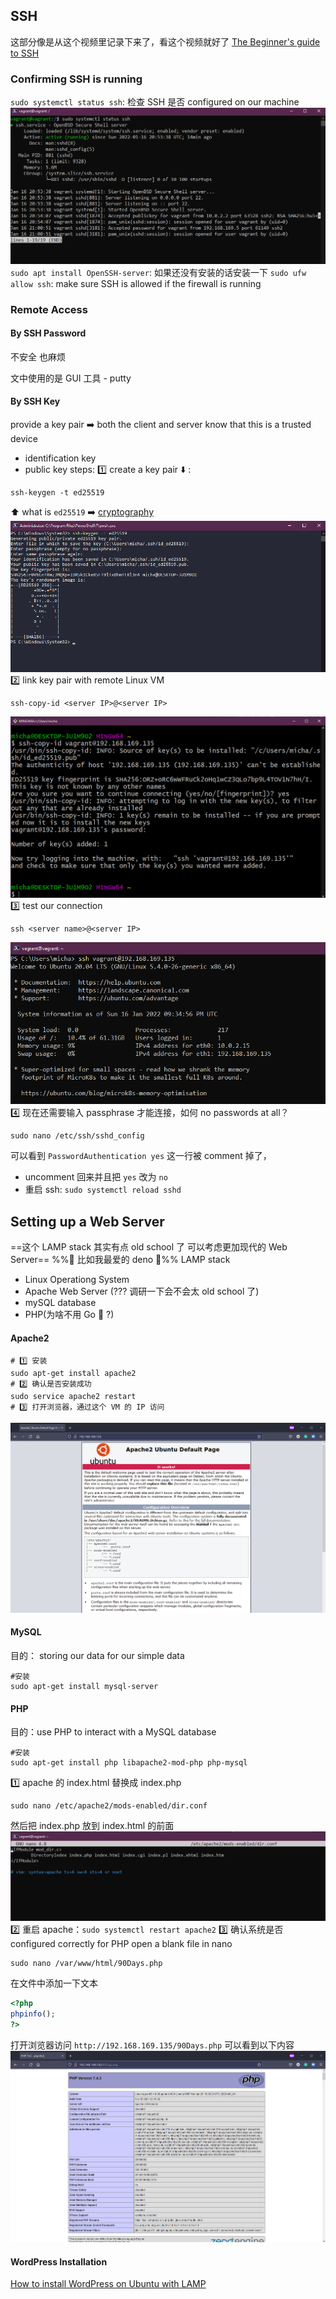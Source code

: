 ## SSH
这部分像是从这个视频里记录下来了，看这个视频就好了 [The Beginner's guide to SSH](https://www.youtube.com/watch?v=2QXkrLVsRmk) 
### Confirming SSH is running
`sudo systemctl status ssh`: 检查 SSH 是否 configured on our machine
[![](https://github.com/MichaelCade/90DaysOfDevOps/raw/main/Days/Images/Day18_Linux3.png)](https://github.com/MichaelCade/90DaysOfDevOps/blob/main/Days/Images/Day18_Linux3.png) 
`sudo apt install OpenSSH-server`: 如果还没有安装的话安装一下
`sudo ufw allow ssh`: make sure SSH is allowed if the firewall is running

### Remote Access

#### By SSH Password

不安全 也麻烦

文中使用的是 GUI 工具 - putty

#### By SSH Key
provide a key pair ➡️ both the client and server know that this is a trusted device
- identification key
- public key
steps: 
1️⃣ create a key pair ⬇️ :
```shell
ssh-keygen -t ed25519
```
⬆️ what is `ed25519` ➡️ [cryptography](https://en.wikipedia.org/wiki/EdDSA#Ed25519) 
[![](https://github.com/MichaelCade/90DaysOfDevOps/raw/main/Days/Images/Day18_Linux7.png)](https://github.com/MichaelCade/90DaysOfDevOps/blob/main/Days/Images/Day18_Linux7.png) 
2️⃣ link key pair with remote Linux VM
```shell
ssh-copy-id <server IP>@<server IP>
```
[![](https://github.com/MichaelCade/90DaysOfDevOps/raw/main/Days/Images/Day18_Linux8.png)](https://github.com/MichaelCade/90DaysOfDevOps/blob/main/Days/Images/Day18_Linux8.png) 3️⃣ test our connection

```shell
ssh <server name>@<server IP>
```
[![](https://github.com/MichaelCade/90DaysOfDevOps/raw/main/Days/Images/Day18_Linux9.png)](https://github.com/MichaelCade/90DaysOfDevOps/blob/main/Days/Images/Day18_Linux9.png) 
4️⃣ 现在还需要输入 passphrase 才能连接，如何 no passwords at all？
```shell
sudo nano /etc/ssh/sshd_config
```
可以看到 `PasswordAuthentication yes` 这一行被 comment 掉了，
- uncomment 回来并且把 `yes` 改为 `no`
- 重启 ssh: `sudo systemctl reload sshd` 

## Setting up a Web Server 
==这个 LAMP stack 其实有点 old school 了 可以考虑更加现代的 Web Server==
%%🤩 比如我最爱的 deno 🦕%%
LAMP stack
- Linux Operationg System
- Apache Web Server (??? 调研一下会不会太 old school 了)
- mySQL database
- PHP(为啥不用 Go 🦦 ?)
#### Apache2
```shell
# 1️⃣ 安装
sudo apt-get install apache2 
# 2️⃣ 确认是否安装成功
sudo service apache2 restart
# 3️⃣ 打开浏览器，通过这个 VM 的 IP 访问
```
[![](https://github.com/MichaelCade/90DaysOfDevOps/raw/main/Days/Images/Day18_Linux10.png)](https://github.com/MichaelCade/90DaysOfDevOps/blob/main/Days/Images/Day18_Linux10.png)
#### MySQL
目的： storing our data for our simple data
```shell
#安装
sudo apt-get install mysql-server
```
#### PHP
目的：use PHP to interact with a MySQL database
```shell
#安装
sudo apt-get install php libapache2-mod-php php-mysql
```
1️⃣ apache 的 index.html 替换成 index.php
```shell
sudo nano /etc/apache2/mods-enabled/dir.conf
```
然后把 index.php 放到 index.html 的前面
[![](https://github.com/MichaelCade/90DaysOfDevOps/raw/main/Days/Images/Day18_Linux11.png)](https://github.com/MichaelCade/90DaysOfDevOps/blob/main/Days/Images/Day18_Linux11.png)
2️⃣ 重启 apache：`sudo systemctl restart apache2` 
3️⃣ 确认系统是否 configured correctly for PHP
open a blank file in nano
```shell
sudo nano /var/www/html/90Days.php
```
在文件中添加一下文本
```php
<?php
phpinfo();
?>
```
打开浏览器访问 `http://192.168.169.135/90Days.php` 可以看到以下内容
[![](https://github.com/MichaelCade/90DaysOfDevOps/raw/main/Days/Images/Day18_Linux12.png)](https://github.com/MichaelCade/90DaysOfDevOps/blob/main/Days/Images/Day18_Linux12.png) 
#### WordPress Installation
[How to install WordPress on Ubuntu with LAMP](https://blog.ssdnodes.com/blog/how-to-install-wordpress-on-ubuntu-18-04-with-lamp-tutorial/) 

